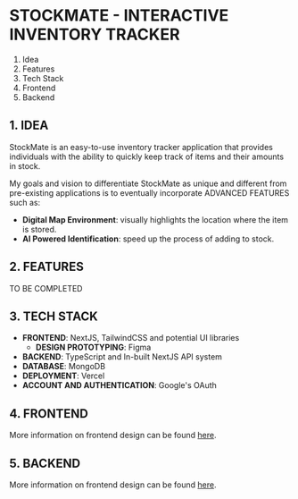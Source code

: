 # STOCKMATE - INTERACTIVE INVENTORY TRACKER

1. Idea
2. Features
3. Tech Stack
4. Frontend
5. Backend

## 1. IDEA

StockMate is an easy-to-use inventory tracker application that provides individuals with the ability to quickly keep track of items and their amounts in stock.

My goals and vision to differentiate StockMate as unique and different from pre-existing applications is to eventually incorporate ADVANCED FEATURES such as:

- **Digital Map Environment**: visually highlights the location where the item is stored.
- **AI Powered Identification**: speed up the process of adding to stock.

## 2. FEATURES

TO BE COMPLETED

## 3. TECH STACK

- **FRONTEND**: NextJS, TailwindCSS and potential UI libraries
  - **DESIGN PROTOTYPING**: Figma
- **BACKEND**: TypeScript and In-built NextJS API system
- **DATABASE**: MongoDB
- **DEPLOYMENT**: Vercel
- **ACCOUNT AND AUTHENTICATION**: Google's OAuth

## 4. FRONTEND

More information on frontend design can be found [here](src\documents\frontend.md).

## 5. BACKEND

More information on frontend design can be found [here](src\documents\backend.md).
